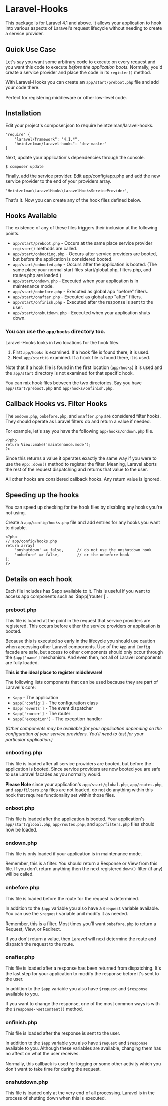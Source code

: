 # Laravel-Hooks

This package is for Laravel 4.1 and above. It allows your application to hook into various aspects of Laravel's request lifecycle without needing to create a service provider.

## Quick Use Case

Let's say you want some arbitrary code to execute on every request and you want this code to execute _before the application boots._ Normally, you'd create a service provider and place the code in its `register()` method.

With Laravel-Hooks you can create an `app/start/preboot.php` file and add your code there.

Perfect for registering middleware or other low-level code.

## Installation

Edit your project's composer.json to require heintzelman/laravel-hooks.

```
"require" {
    "laravel/framework": "4.1.*",
    "heintzelman/laravel-hooks": "dev-master"
}
```

Next, update your application's dependencies through the console.

```
$ composer update
```

Finally, add the service provider. Edit app/config/app.php and add the new service provider to the end of your providers array.

```
'Heintzelman\LaravelHooks\LaravelHooksServiceProvider',
```

That's it. Now you can create any of the hook files defined below.

## Hooks Available

The existence of any of these files triggers their inclusion at the following points.

* `app/start/preboot.php` - Occurs at the same place service provider `register()` methods are called.
* `app/start/onbooting.php` - Occurs after service providers are booted, but before the application is considered booted.
* `app/start/onbooted.php` - Occurs after the application is booted. (The same place your normal start files start/global.php, filters.php, and routes.php are loaded.)
* `app/start/ondown.php` - Executed when your application is in maintenance mode.
* `app/start/onbefore.php` - Executed as global app "before" filters.
* `app/start/onafter.php` - Executed as global app "after" filters.
* `app/start/onfinish.php` - Executed after the response is sent to the user.
* `app/start/onshutdown.php` - Executed when your application shuts down.

### You can use the `app/hooks` directory too.

Laravel-Hooks looks in two locations for the hook files.

1. First `app/hooks` is examined. If a hook file is found there, it is used.
2. Next `app/start` is examined. If a hook file is found there, it is used.

Note that if a hook file is found in the first location (`app/hooks`) it is used and the `app/start` directory is not examined for that specific hook.

You can mix hook files between the two directories. Say you have `app/start/preboot.php` and `app/hooks/onfinish.php`.

## Callback Hooks vs. Filter Hooks

The `ondown.php`, `onbefore.php`, and `onafter.php` are considered filter hooks. They should operate as Laravel filters do and return a value if needed.

For example, let's say you have the following `app/hooks/ondown.php` file.


```
<?php
return View::make('maintenance.mode');
?>
```

Since this returns a value it operates exactly the same way if you were to use the `App::down()` method to register the filter. Meaning, Laravel aborts the rest of the request dispatching and returns that value to the user.

All other hooks are considered callback hooks. Any return value is ignored.

## Speeding up the hooks

You can speed up checking for the hook files by disabling any hooks you're not using.

Create a `app/config/hooks.php` file and add entries for any hooks you want to disable.

```
<?php
// app/config/hooks.php
return array(
    'onshutdown' => false,      // do not use the onshutdown hook
    'onbefore' => false,        // or the onbefore hook
);
?>
```

## Details on each hook

Each file includes has $app available to it. This is useful if you want to access app components such as `$app['router']`.

### preboot.php

This file is loaded at the point in the request that service providers are registered. This occurs before either the service providers or application is booted.

Because this is executed so early in the lifecycle you should use caution when accessing other Laravel components. Use of the `App` and `Config` facade are safe, but access to other components should only occur through the `$app['name']` mechanism. And even then, not all of Laravel components are fully loaded.

**This is the ideal place to register middleware!**

The following lists components that can be used because they are part of Laravel's core:

* `$app` - The application
* `$app['config']` - The configuration class
* `$app['events']` - The event dispatcher
* `$app['router']` - The router
* `$app['exception']` - The exception handler

_(Other components may be available for your application depending on the configuration of your service providers. You'll need to test for your particular application.)_

### onbooting.php

This file is loaded after all service providers are booted, but before the application is booted. Since service providers are now booted you are safe to use Laravel facades as you normally would.

**Please Note** since your application's `app/start/global.php`, `app/routes.php`, and `app/filters.php` files are not loaded, do not do anything within this hook that requires functionality set within those files.

### onboot.php

This file is loaded after the application is booted. Your application's `app/start/global.php`, `app/routes.php`, and `app/filters.php` files should now be loaded.

### ondown.php

This file is only loaded if your application is in maintenance mode.

Remember, this is a filter. You should return a Response or View from this file. If you don't return anything then the next registered `down()` filter (if any) will be called.

### onbefore.php

This file is loaded before the route for the request is determined.

In addition to the `$app` variable you also have a `$request` variable available. You can use the `$request` variable and modify it as needed.

Remember, this is a filter. Most times you'll want `onbefore.php` to return a Request, View, or Redirect.

If you don't return a value, then Laravel will next determine the route and dispatch the request to the route.

### onafter.php

This file is loaded after a response has been returned from dispatching. It's the last step for your application to modify the response before it's sent to the user.

In addition to the `$app` variable you also have `$request` and `$response` available to you.

If you want to change the response, one of the most common ways is with the `$response->setContent()` method.

### onfinish.php

This file is loaded after the response is sent to the user.

In addition to the `$app` variable you also have `$request` and `$response` available to you. Although these variables are available, changing them has no affect on what the user receives.

Normally, this callback is used for logging or some other activity which you don't want to take time for during the request.

### onshutdown.php

This file is loaded only at the very end of all processing. Laravel is in the process of shutting down when this is executed.


